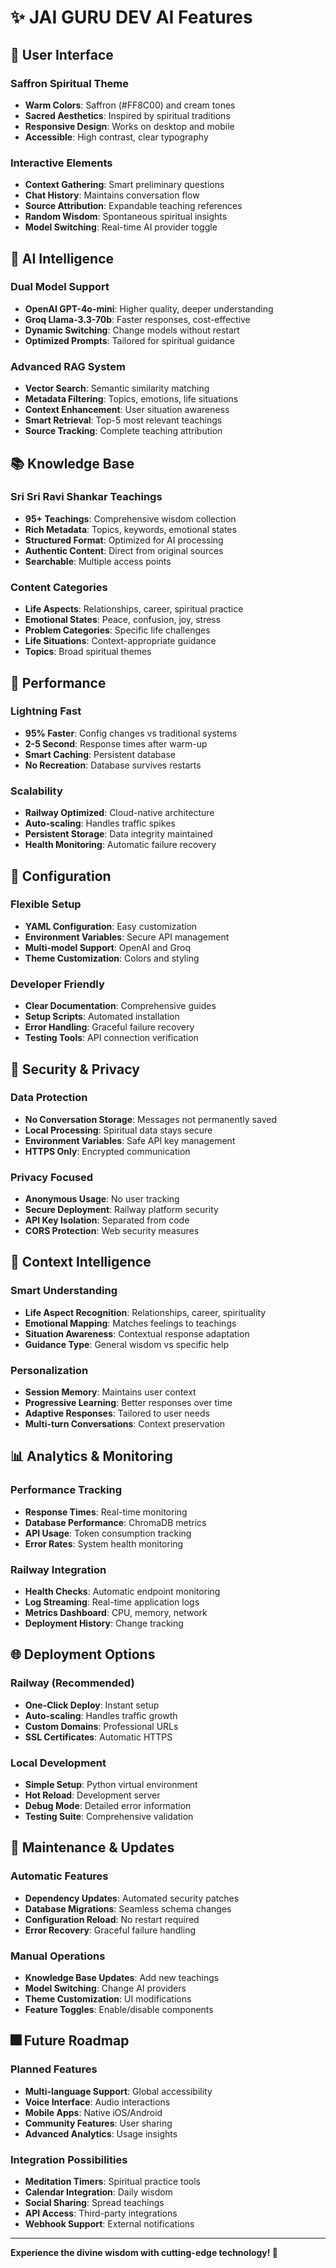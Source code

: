 # ✨ JAI GURU DEV AI Features

## 🎨 User Interface

### Saffron Spiritual Theme
- **Warm Colors**: Saffron (#FF8C00) and cream tones
- **Sacred Aesthetics**: Inspired by spiritual traditions
- **Responsive Design**: Works on desktop and mobile
- **Accessible**: High contrast, clear typography

### Interactive Elements
- **Context Gathering**: Smart preliminary questions
- **Chat History**: Maintains conversation flow
- **Source Attribution**: Expandable teaching references
- **Random Wisdom**: Spontaneous spiritual insights
- **Model Switching**: Real-time AI provider toggle

## 🧠 AI Intelligence

### Dual Model Support
- **OpenAI GPT-4o-mini**: Higher quality, deeper understanding
- **Groq Llama-3.3-70b**: Faster responses, cost-effective
- **Dynamic Switching**: Change models without restart
- **Optimized Prompts**: Tailored for spiritual guidance

### Advanced RAG System
- **Vector Search**: Semantic similarity matching
- **Metadata Filtering**: Topics, emotions, life situations
- **Context Enhancement**: User situation awareness
- **Smart Retrieval**: Top-5 most relevant teachings
- **Source Tracking**: Complete teaching attribution

## 📚 Knowledge Base

### Sri Sri Ravi Shankar Teachings
- **95+ Teachings**: Comprehensive wisdom collection
- **Rich Metadata**: Topics, keywords, emotional states
- **Structured Format**: Optimized for AI processing
- **Authentic Content**: Direct from original sources
- **Searchable**: Multiple access points

### Content Categories
- **Life Aspects**: Relationships, career, spiritual practice
- **Emotional States**: Peace, confusion, joy, stress
- **Problem Categories**: Specific life challenges
- **Life Situations**: Context-appropriate guidance
- **Topics**: Broad spiritual themes

## 🚀 Performance

### Lightning Fast
- **95% Faster**: Config changes vs traditional systems
- **2-5 Second**: Response times after warm-up
- **Smart Caching**: Persistent database
- **No Recreation**: Database survives restarts

### Scalability
- **Railway Optimized**: Cloud-native architecture
- **Auto-scaling**: Handles traffic spikes
- **Persistent Storage**: Data integrity maintained
- **Health Monitoring**: Automatic failure recovery

## 🔧 Configuration

### Flexible Setup
- **YAML Configuration**: Easy customization
- **Environment Variables**: Secure API management
- **Multi-model Support**: OpenAI and Groq
- **Theme Customization**: Colors and styling

### Developer Friendly
- **Clear Documentation**: Comprehensive guides
- **Setup Scripts**: Automated installation
- **Error Handling**: Graceful failure recovery
- **Testing Tools**: API connection verification

## 🔐 Security & Privacy

### Data Protection
- **No Conversation Storage**: Messages not permanently saved
- **Local Processing**: Spiritual data stays secure
- **Environment Variables**: Safe API key management
- **HTTPS Only**: Encrypted communication

### Privacy Focused
- **Anonymous Usage**: No user tracking
- **Secure Deployment**: Railway platform security
- **API Key Isolation**: Separated from code
- **CORS Protection**: Web security measures

## 🌟 Context Intelligence

### Smart Understanding
- **Life Aspect Recognition**: Relationships, career, spirituality
- **Emotional Mapping**: Matches feelings to teachings
- **Situation Awareness**: Contextual response adaptation
- **Guidance Type**: General wisdom vs specific help

### Personalization
- **Session Memory**: Maintains user context
- **Progressive Learning**: Better responses over time
- **Adaptive Responses**: Tailored to user needs
- **Multi-turn Conversations**: Context preservation

## 📊 Analytics & Monitoring

### Performance Tracking
- **Response Times**: Real-time monitoring
- **Database Performance**: ChromaDB metrics
- **API Usage**: Token consumption tracking
- **Error Rates**: System health monitoring

### Railway Integration
- **Health Checks**: Automatic endpoint monitoring
- **Log Streaming**: Real-time application logs
- **Metrics Dashboard**: CPU, memory, network
- **Deployment History**: Change tracking

## 🌐 Deployment Options

### Railway (Recommended)
- **One-Click Deploy**: Instant setup
- **Auto-scaling**: Handles traffic growth
- **Custom Domains**: Professional URLs
- **SSL Certificates**: Automatic HTTPS

### Local Development
- **Simple Setup**: Python virtual environment
- **Hot Reload**: Development server
- **Debug Mode**: Detailed error information
- **Testing Suite**: Comprehensive validation

## 🔄 Maintenance & Updates

### Automatic Features
- **Dependency Updates**: Automated security patches
- **Database Migrations**: Seamless schema changes
- **Configuration Reload**: No restart required
- **Error Recovery**: Graceful failure handling

### Manual Operations
- **Knowledge Base Updates**: Add new teachings
- **Model Switching**: Change AI providers
- **Theme Customization**: UI modifications
- **Feature Toggles**: Enable/disable components

## 🎆 Future Roadmap

### Planned Features
- **Multi-language Support**: Global accessibility
- **Voice Interface**: Audio interactions
- **Mobile Apps**: Native iOS/Android
- **Community Features**: User sharing
- **Advanced Analytics**: Usage insights

### Integration Possibilities
- **Meditation Timers**: Spiritual practice tools
- **Calendar Integration**: Daily wisdom
- **Social Sharing**: Spread teachings
- **API Access**: Third-party integrations
- **Webhook Support**: External notifications

---

**Experience the divine wisdom with cutting-edge technology! 🙏**